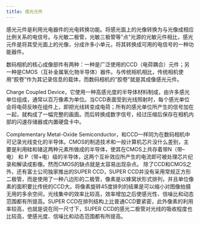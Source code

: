 ```yaml
---
title: 感光元件
---
```


感光元件是利用光电器件的光电转换功能。将感光面上的光像转换为与光像成相应比例关系的电信号。与光敏二极管，光敏三极管等“点”光源的光敏元件相比，感光元件是将其受光面上的光像，分成许多小单元，将其转换成可用的电信号的一种功能器件。

数码相机的核心成像部件有两种：一种是广泛使用的CCD（电荷耦合）元件；另一种是CMOS（互补金属氧化物半导体）器件。与传统相机相比，传统相机使用“胶卷”作为其记录信息的载体，而数码相机的“胶卷”就是其成像感光元件。

Charge Coupled Device，它使用一种高感光度的半导体材料制成，由许多感光单位组成，通常以百万像素为单位。当CCD表面受到光线照射时，每个感光单位会将电荷反映在组件上，即把光线转变成电荷；所有的感光单位所产生的信号加在一起，就构成了一幅完整的画面。而后转换成数字信号，经过压缩后保存在相机内部的闪速存储器或内置硬盘卡中。

Complementary Metal-Oxide Semiconductor，和CCD一样同为在数码相机中可记录光线变化的半导体。CMOS的制造技术和一般计算机芯片没什么差别，主要是利用硅和锗这两种元素所做成的半导体，使其在CMOS上共存着带N（带–电） 和 P（带+电）级的半导体，这两个互补效应所产生的电流即可被处理芯片纪录和解读成影像。然而CMOS的缺点就是太容易出现杂点。 除了CCD和CMOS之外，还有富士公司独家推出的SUPER CCD，SUPER CCD并没有采用常规正方形二极管，而是使用了一种八边形的二极管，像素是以蜂窝状形式排列，并且单位像素的面积要比传统的CCD大。将像素旋转45度排列的结果是可以缩小对图像拍摄无用的多余空间，光线集中的效率比较高，效率增加之后使感光性、信噪比和动态范围都有所提高。SUPER CCD在排列结构上比普通CCD要紧密，此外像素的利用率较高，也就是说在同一尺寸下，SUPER CCD的感光二极管对光线的吸收程度也比较高，使感光度、信噪比和动态范围都有所提高。
